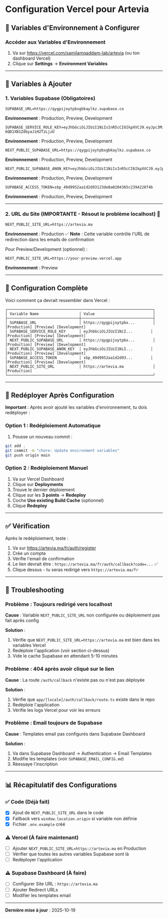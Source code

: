# Configuration Vercel pour Artevia

## 🚀 Variables d'Environnement à Configurer

### Accéder aux Variables d'Environnement

1. Va sur https://vercel.com/samilamqaddam-lab/artevia (ou ton dashboard Vercel)
2. Clique sur **Settings** → **Environment Variables**

---

## 📝 Variables à Ajouter

### 1. Variables Supabase (Obligatoires)

```
SUPABASE_URL=https://qygpijoytpbxgbkaylkz.supabase.co
```
**Environnement** : Production, Preview, Development

```
SUPABASE_SERVICE_ROLE_KEY=eyJhbGciOiJIUzI1NiIsInR5cCI6IkpXVCJ9.eyJpc3MiOiJzdXBhYmFzZSIsInJlZiI6InF5Z3Bpam95dHBieGdia2F5bGt6Iiwicm9sZSI6InNlcnZpY2Vfcm9sZSIsImlhdCI6MTc1OTI0ODMzMiwiZXhwIjoyMDc0ODI0MzMyfQ.AoO4J7uk3yndXnIsSz7R-6QD1XB1ZdbyaJiH2TzLjzU
```
**Environnement** : Production, Preview, Development

```
NEXT_PUBLIC_SUPABASE_URL=https://qygpijoytpbxgbkaylkz.supabase.co
```
**Environnement** : Production, Preview, Development

```
NEXT_PUBLIC_SUPABASE_ANON_KEY=eyJhbGciOiJIUzI1NiIsInR5cCI6IkpXVCJ9.eyJpc3MiOiJzdXBhYmFzZSIsInJlZiI6InF5Z3Bpam95dHBieGdia2F5bGt6Iiwicm9sZSI6ImFub24iLCJpYXQiOjE3NTkyNDgzMzIsImV4cCI6MjA3NDgyNDMzMn0.K7gHfefm4ZBdWGNatPjgpRy4gbJ78BZKSxlBmS5LlRM
```
**Environnement** : Production, Preview, Development

```
SUPABASE_ACCESS_TOKEN=sbp_49d9952aa1d2d93123de8a0204365c2394228f4b
```
**Environnement** : Production, Preview, Development

---

### 2. URL du Site (IMPORTANTE - Résout le problème localhost) 🔴

```
NEXT_PUBLIC_SITE_URL=https://artevia.ma
```
**Environnement** : Production ✅
**Note** : Cette variable contrôle l'URL de redirection dans les emails de confirmation

Pour Preview/Development (optionnel) :
```
NEXT_PUBLIC_SITE_URL=https://your-preview.vercel.app
```
**Environnement** : Preview

---

## 🎯 Configuration Complète

Voici comment ça devrait ressembler dans Vercel :

```
┌─────────────────────────────────────────────────────────────────┐
│ Variable Name                  │ Value                          │
├────────────────────────────────┼────────────────────────────────┤
│ SUPABASE_URL                   │ https://qygpijoytpbx...        │ [Production] [Preview] [Development]
│ SUPABASE_SERVICE_ROLE_KEY      │ eyJhbGciOiJIUzI1NiI...        │ [Production] [Preview] [Development]
│ NEXT_PUBLIC_SUPABASE_URL       │ https://qygpijoytpbx...        │ [Production] [Preview] [Development]
│ NEXT_PUBLIC_SUPABASE_ANON_KEY  │ eyJhbGciOiJIUzI1NiI...        │ [Production] [Preview] [Development]
│ SUPABASE_ACCESS_TOKEN          │ sbp_49d9952aa1d2d93...        │ [Production] [Preview] [Development]
│ NEXT_PUBLIC_SITE_URL           │ https://artevia.ma             │ [Production]
└─────────────────────────────────────────────────────────────────┘
```

---

## 🔄 Redéployer Après Configuration

**Important** : Après avoir ajouté les variables d'environnement, tu dois redéployer :

### Option 1 : Redéploiement Automatique
1. Pousse un nouveau commit :
```bash
git add .
git commit -m "chore: Update environment variables"
git push origin main
```

### Option 2 : Redéploiement Manuel
1. Va sur Vercel Dashboard
2. Clique sur **Deployments**
3. Trouve le dernier déploiement
4. Clique sur les **3 points** → **Redeploy**
5. Coche **Use existing Build Cache** (optionnel)
6. Clique **Redeploy**

---

## ✅ Vérification

Après le redéploiement, teste :

1. Va sur https://artevia.ma/fr/auth/register
2. Crée un compte
3. Vérifie l'email de confirmation
4. Le lien devrait être : `https://artevia.ma/fr/auth/callback?code=...` ✅
5. Clique dessus - tu seras redirigé vers `https://artevia.ma/fr`

---

## 🐛 Troubleshooting

### Problème : Toujours redirigé vers localhost

**Cause** : Variable `NEXT_PUBLIC_SITE_URL` non configurée ou déploiement pas fait après config

**Solution** :
1. Vérifie que `NEXT_PUBLIC_SITE_URL=https://artevia.ma` est bien dans les variables Vercel
2. Redéploie l'application (voir section ci-dessus)
3. Vide le cache Supabase en attendant 5-10 minutes

### Problème : 404 après avoir cliqué sur le lien

**Cause** : La route `/auth/callback` n'existe pas ou n'est pas déployée

**Solution** :
1. Vérifie que `app/[locale]/auth/callback/route.ts` existe dans le repo
2. Redéploie l'application
3. Vérifie les logs Vercel pour voir les erreurs

### Problème : Email toujours de Supabase

**Cause** : Templates email pas configurés dans Supabase Dashboard

**Solution** :
1. Va dans Supabase Dashboard → Authentication → Email Templates
2. Modifie les templates (voir `SUPABASE_EMAIL_CONFIG.md`)
3. Réessaye l'inscription

---

## 📊 Récapitulatif des Configurations

### ✅ Code (Déjà fait)
- [x] Ajout de `NEXT_PUBLIC_SITE_URL` dans le code
- [x] Fallback vers `window.location.origin` si variable non définie
- [x] Fichier `.env.example` créé

### ⚠️ Vercel (À faire maintenant)
- [ ] Ajouter `NEXT_PUBLIC_SITE_URL=https://artevia.ma` en Production
- [ ] Vérifier que toutes les autres variables Supabase sont là
- [ ] Redéployer l'application

### ⚠️ Supabase Dashboard (À faire)
- [ ] Configurer Site URL : `https://artevia.ma`
- [ ] Ajouter Redirect URLs
- [ ] Modifier les templates email

---

**Dernière mise à jour** : 2025-10-19
